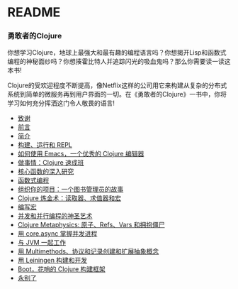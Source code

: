 # README

### 勇敢者的Clojure

你想学习Clojure，地球上最强大和最有趣的编程语言吗？你想揭开Lisp和函数式编程的神秘面纱吗？你想揍霍比特人并追踪闪光的吸血鬼吗？那么你需要读一读这本书!&#x20;

Clojure的受欢迎程度不断提高，像Netflix这样的公司用它来构建从复杂的分布式系统到简单的微服务再到用户界面的一切。在《勇敢者的Clojure》一书中，你将学习如何充分挥洒这门令人敬畏的语言!

* [致谢](zhi-xie.md)
* [前言](qian-yan.md)
* [简介](jian-jie.md)
* [构建、运行和 REPL](gou-jian-yun-hang-he-repl.md)
* [如何使用 Emacs，一个优秀的 Clojure 编辑器](ru-he-shi-yong-emacs-yi-ge-you-xiu-de-clojure-bian-ji-qi.md)
* [做事情：Clojure 速成班](zuo-shi-qing-clojure-su-cheng-ban.md)
* [核心函数的深入研究](he-xin-han-shu-de-shen-ru-yan-jiu.md)
* [函数式编程](han-shu-shi-bian-cheng.md)
* [组织你的项目：一个图书管理员的故事](zu-zhi-ni-de-xiang-mu-yi-ge-tu-shu-guan-li-yuan-de-gu-shi.md)
* [Clojure 炼金术：读取器、求值器和宏](clojure-lian-jin-shu-du-qu-qi-qiu-zhi-qi-he-hong.md)
* [编写宏](bian-xie-hong.md)
* [并发和并行编程的神圣艺术](bing-fa-he-bing-hang-bian-cheng-de-shen-sheng-yi-shu.md)
* [Clojure Metaphysics: 原子、Refs、Vars 和拥抱僵尸](clojure-metaphysics-yuan-zi-refsvars-he-yong-bao-jiang-shi.md)
* [用 core.async 掌握并发进程](yong-core.async-zhang-wo-bing-fa-jin-cheng.md)
* [与 JVM 一起工作](yu-jvm-yi-qi-gong-zuo.md)
* [用 Multimethods、协议和记录创建和扩展抽象概念](yong-multimethods-xie-yi-he-ji-lu-chuang-jian-he-kuo-zhan-chou-xiang-gai-nian.md)
* [用 Leiningen 构建和开发](yong-leiningen-gou-jian-he-kai-fa.md)
* [Boot，花哨的 Clojure 构建框架](boot-hua-shao-de-clojure-gou-jian-kuang-jia.md)
* [永别了](yong-bie-le.md)

